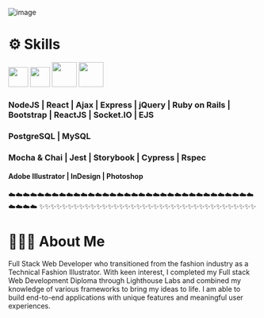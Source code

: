 <!-- ![image](https://user-images.githubusercontent.com/94703627/166254239-b8fe418d-ed6d-4531-866d-58df77e03037.png) -->
![image](https://user-images.githubusercontent.com/94703627/166288007-34d3536f-22af-4ee9-899a-e1bb99008fae.png)

# ⚙️ Skills

<img src="https://brandslogos.com/wp-content/uploads/images/large/javascript-logo.png" height="40"> <img src="https://upload.wikimedia.org/wikipedia/commons/thumb/7/73/Ruby_logo.svg/1024px-Ruby_logo.svg.png" height="40"> <img src="https://i.stack.imgur.com/PgcSR.png" height="50"> <img src="https://cdn.freebiesupply.com/logos/large/2x/css3-logo-png-transparent.png" height="50">

### NodeJS | React | Ajax | Express | jQuery | Ruby on Rails | Bootstrap | ReactJS | Socket.IO | EJS

### PostgreSQL | MySQL

### Mocha & Chai | Jest | Storybook | Cypress | Rspec

#### Adobe Illustrator | InDesign | Photoshop

☁️☁️☁️☁️☁️☁️☁️☁️☁️☁️☁️☁️☁️☁️☁️☁️☁️☁️☁️☁️☁️☁️☁️☁️☁️☁️☁️☁️☁️☁️☁️☁️☁️☁️☁️☁️☁️☁️
✨✨✨✨✨✨✨✨✨✨✨✨✨✨✨✨✨✨✨✨✨✨✨✨✨✨✨✨✨✨✨✨✨✨✨✨✨✨

# 👩🏾‍💻 About Me

Full Stack Web Developer who transitioned from the fashion industry as a Technical Fashion Illustrator. With keen interest, I completed my Full stack Web Development Diploma through Lighthouse Labs and combined my knowledge of various frameworks to bring my ideas to life.  I am able to build end-to-end applications with unique features and meaningful user experiences.
